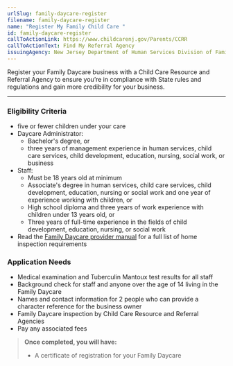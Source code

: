 ```yaml
---
urlSlug: family-daycare-register
filename: family-daycare-register
name: "Register My Family Child Care "
id: family-daycare-register
callToActionLink: https://www.childcarenj.gov/Parents/CCRR
callToActionText: Find My Referral Agency
issuingAgency: New Jersey Department of Human Services Division of Family Development
---
```

Register your Family Daycare business with a Child Care Resource and Referral Agency to ensure you’re in compliance with State rules and regulations and gain more credibility for your business. 

---
### Eligibility Criteria
- five or fewer children under your care 
- Daycare Administrator:  
  - Bachelor's degree, or 
  - three years of management experience in human services, child care services, child development, education, nursing, social work, or business
- Staff:
  - Must be 18 years old at minimum  
  - Associate's degree in human services, child care services, child development, education, nursing or social work and one year of experience working with children, or 
  - High school diploma and three years of work experience with children under 13 years old, or 
  - Three years of full-time experience in the fields of child development, education, nursing, or social work 
- Read the [Family Daycare provider manual](https://www.nj.gov/dcf/providers/licensing/laws/FCCmanual.pdf) for a full list of home inspection requirements

### Application Needs
- Medical examination and Tuberculin Mantoux test results for all staff
- Background check for staff and anyone over the age of 14 living in the Family Daycare 
- Names and contact information for 2 people who can provide a character reference for the business owner
- Family Daycare inspection by Child Care Resource and Referral Agencies 
- Pay any associated fees

>**Once completed, you will have:**
>- A certificate of registration for your Family Daycare